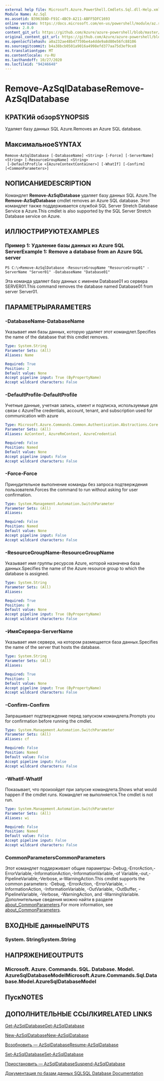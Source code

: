 ```yaml
---
external help file: Microsoft.Azure.PowerShell.Cmdlets.Sql.dll-Help.xml
Module Name: Az.Sql
ms.assetid: B396388D-F91C-4BC9-A211-ABFF5DFC1693
online version: https://docs.microsoft.com/en-us/powershell/module/az.sql/remove-azsqldatabase
schema: 2.0.0
content_git_url: https://github.com/Azure/azure-powershell/blob/master/src/Sql/Sql/help/Remove-AzSqlDatabase.md
original_content_git_url: https://github.com/Azure/azure-powershell/blob/master/src/Sql/Sql/help/Remove-AzSqlDatabase.md
ms.openlocfilehash: a0a232ae48b47759be4a4dde9a8d80e56fc88106
ms.sourcegitcommit: b4a38bcb0501a9016a4998efd377aa75d3ef9ce8
ms.translationtype: MT
ms.contentlocale: ru-RU
ms.lasthandoff: 10/27/2020
ms.locfileid: "94246648"
---
```

# <span data-ttu-id="cb243-101">Remove-AzSqlDatabase</span><span class="sxs-lookup"><span data-stu-id="cb243-101">Remove-AzSqlDatabase</span></span>

## <span data-ttu-id="cb243-102">КРАТКИй обзор</span><span class="sxs-lookup"><span data-stu-id="cb243-102">SYNOPSIS</span></span>
<span data-ttu-id="cb243-103">Удаляет базу данных SQL Azure.</span><span class="sxs-lookup"><span data-stu-id="cb243-103">Removes an Azure SQL database.</span></span>

## <span data-ttu-id="cb243-104">Максимальное</span><span class="sxs-lookup"><span data-stu-id="cb243-104">SYNTAX</span></span>

```
Remove-AzSqlDatabase [-DatabaseName] <String> [-Force] [-ServerName] <String> [-ResourceGroupName] <String>
 [-DefaultProfile <IAzureContextContainer>] [-WhatIf] [-Confirm] [<CommonParameters>]
```

## <span data-ttu-id="cb243-105">NОПИСАНИЕ</span><span class="sxs-lookup"><span data-stu-id="cb243-105">DESCRIPTION</span></span>
<span data-ttu-id="cb243-106">Командлет **Remove-AzSqlDatabase** удаляет базу данных SQL Azure.</span><span class="sxs-lookup"><span data-stu-id="cb243-106">The **Remove-AzSqlDatabase** cmdlet removes an Azure SQL database.</span></span>
<span data-ttu-id="cb243-107">Этот командлет также поддерживается службой SQL Server Stretch Database Service в Azure.</span><span class="sxs-lookup"><span data-stu-id="cb243-107">This cmdlet is also supported by the SQL Server Stretch Database service on Azure.</span></span>

## <span data-ttu-id="cb243-108">ИЛЛЮСТРИРУЮТ</span><span class="sxs-lookup"><span data-stu-id="cb243-108">EXAMPLES</span></span>

### <span data-ttu-id="cb243-109">Пример 1: Удаление базы данных из Azure SQL Server</span><span class="sxs-lookup"><span data-stu-id="cb243-109">Example 1: Remove a database from an Azure SQL server</span></span>
```
PS C:\>Remove-AzSqlDatabase -ResourceGroupName "ResourceGroup01" -ServerName "Server01" -DatabaseName "Database01"
```

<span data-ttu-id="cb243-110">Эта команда удаляет базу данных с именем Database01 из сервера SERVER01.</span><span class="sxs-lookup"><span data-stu-id="cb243-110">This command removes the database named Database01 from server Server01.</span></span>

## <span data-ttu-id="cb243-111">ПАРАМЕТРЫ</span><span class="sxs-lookup"><span data-stu-id="cb243-111">PARAMETERS</span></span>

### <span data-ttu-id="cb243-112">-DatabaseName</span><span class="sxs-lookup"><span data-stu-id="cb243-112">-DatabaseName</span></span>
<span data-ttu-id="cb243-113">Указывает имя базы данных, которую удаляет этот командлет.</span><span class="sxs-lookup"><span data-stu-id="cb243-113">Specifies the name of the database that this cmdlet removes.</span></span>

```yaml
Type: System.String
Parameter Sets: (All)
Aliases: Name

Required: True
Position: 2
Default value: None
Accept pipeline input: True (ByPropertyName)
Accept wildcard characters: False
```

### <span data-ttu-id="cb243-114">-DefaultProfile</span><span class="sxs-lookup"><span data-stu-id="cb243-114">-DefaultProfile</span></span>
<span data-ttu-id="cb243-115">Учетные данные, учетная запись, клиент и подписка, используемые для связи с Azure</span><span class="sxs-lookup"><span data-stu-id="cb243-115">The credentials, account, tenant, and subscription used for communication with azure</span></span>

```yaml
Type: Microsoft.Azure.Commands.Common.Authentication.Abstractions.Core.IAzureContextContainer
Parameter Sets: (All)
Aliases: AzContext, AzureRmContext, AzureCredential

Required: False
Position: Named
Default value: None
Accept pipeline input: False
Accept wildcard characters: False
```

### <span data-ttu-id="cb243-116">-Force</span><span class="sxs-lookup"><span data-stu-id="cb243-116">-Force</span></span>
<span data-ttu-id="cb243-117">Принудительное выполнение команды без запроса подтверждения пользователя.</span><span class="sxs-lookup"><span data-stu-id="cb243-117">Forces the command to run without asking for user confirmation.</span></span>

```yaml
Type: System.Management.Automation.SwitchParameter
Parameter Sets: (All)
Aliases:

Required: False
Position: Named
Default value: None
Accept pipeline input: False
Accept wildcard characters: False
```

### <span data-ttu-id="cb243-118">-ResourceGroupName</span><span class="sxs-lookup"><span data-stu-id="cb243-118">-ResourceGroupName</span></span>
<span data-ttu-id="cb243-119">Указывает имя группы ресурсов Azure, которой назначена база данных.</span><span class="sxs-lookup"><span data-stu-id="cb243-119">Specifies the name of the Azure resource group to which the database is assigned.</span></span>

```yaml
Type: System.String
Parameter Sets: (All)
Aliases:

Required: True
Position: 0
Default value: None
Accept pipeline input: True (ByPropertyName)
Accept wildcard characters: False
```

### <span data-ttu-id="cb243-120">-ИмяСервера</span><span class="sxs-lookup"><span data-stu-id="cb243-120">-ServerName</span></span>
<span data-ttu-id="cb243-121">Указывает имя сервера, на котором размещается база данных.</span><span class="sxs-lookup"><span data-stu-id="cb243-121">Specifies the name of the server that hosts the database.</span></span>

```yaml
Type: System.String
Parameter Sets: (All)
Aliases:

Required: True
Position: 1
Default value: None
Accept pipeline input: True (ByPropertyName)
Accept wildcard characters: False
```

### <span data-ttu-id="cb243-122">-Confirm</span><span class="sxs-lookup"><span data-stu-id="cb243-122">-Confirm</span></span>
<span data-ttu-id="cb243-123">Запрашивает подтверждение перед запуском командлета.</span><span class="sxs-lookup"><span data-stu-id="cb243-123">Prompts you for confirmation before running the cmdlet.</span></span>

```yaml
Type: System.Management.Automation.SwitchParameter
Parameter Sets: (All)
Aliases: cf

Required: False
Position: Named
Default value: False
Accept pipeline input: False
Accept wildcard characters: False
```

### <span data-ttu-id="cb243-124">-WhatIf</span><span class="sxs-lookup"><span data-stu-id="cb243-124">-WhatIf</span></span>
<span data-ttu-id="cb243-125">Показывает, что произойдет при запуске командлета.</span><span class="sxs-lookup"><span data-stu-id="cb243-125">Shows what would happen if the cmdlet runs.</span></span>
<span data-ttu-id="cb243-126">Командлет не выполняется.</span><span class="sxs-lookup"><span data-stu-id="cb243-126">The cmdlet is not run.</span></span>

```yaml
Type: System.Management.Automation.SwitchParameter
Parameter Sets: (All)
Aliases: wi

Required: False
Position: Named
Default value: False
Accept pipeline input: False
Accept wildcard characters: False
```

### <span data-ttu-id="cb243-127">CommonParameters</span><span class="sxs-lookup"><span data-stu-id="cb243-127">CommonParameters</span></span>
<span data-ttu-id="cb243-128">Этот командлет поддерживает общие параметры:-Debug,-ErrorAction,-ErrorVariable,-InformationAction,-InformationVariable,-of Variable,-out,-PipelineVariable,-Verbose, и-WarningAction.</span><span class="sxs-lookup"><span data-stu-id="cb243-128">This cmdlet supports the common parameters: -Debug, -ErrorAction, -ErrorVariable, -InformationAction, -InformationVariable, -OutVariable, -OutBuffer, -PipelineVariable, -Verbose, -WarningAction, and -WarningVariable.</span></span> <span data-ttu-id="cb243-129">Дополнительные сведения можно найти в разделе [about_CommonParameters](http://go.microsoft.com/fwlink/?LinkID=113216).</span><span class="sxs-lookup"><span data-stu-id="cb243-129">For more information, see [about_CommonParameters](http://go.microsoft.com/fwlink/?LinkID=113216).</span></span>

## <span data-ttu-id="cb243-130">ВХОДНЫЕ данные</span><span class="sxs-lookup"><span data-stu-id="cb243-130">INPUTS</span></span>

### <span data-ttu-id="cb243-131">System. String</span><span class="sxs-lookup"><span data-stu-id="cb243-131">System.String</span></span>

## <span data-ttu-id="cb243-132">НАПРЯЖЕНИЕ</span><span class="sxs-lookup"><span data-stu-id="cb243-132">OUTPUTS</span></span>

### <span data-ttu-id="cb243-133">Microsoft. Azure. Commands. SQL. Database. Model. AzureSqlDatabaseModel</span><span class="sxs-lookup"><span data-stu-id="cb243-133">Microsoft.Azure.Commands.Sql.Database.Model.AzureSqlDatabaseModel</span></span>

## <span data-ttu-id="cb243-134">Пуск</span><span class="sxs-lookup"><span data-stu-id="cb243-134">NOTES</span></span>

## <span data-ttu-id="cb243-135">ДОПОЛНИТЕЛЬНЫЕ ССЫЛКИ</span><span class="sxs-lookup"><span data-stu-id="cb243-135">RELATED LINKS</span></span>

[<span data-ttu-id="cb243-136">Get-AzSqlDatabase</span><span class="sxs-lookup"><span data-stu-id="cb243-136">Get-AzSqlDatabase</span></span>](./Get-AzSqlDatabase.md)

[<span data-ttu-id="cb243-137">New-AzSqlDatabase</span><span class="sxs-lookup"><span data-stu-id="cb243-137">New-AzSqlDatabase</span></span>](./New-AzSqlDatabase.md)

[<span data-ttu-id="cb243-138">Возобновить — AzSqlDatabase</span><span class="sxs-lookup"><span data-stu-id="cb243-138">Resume-AzSqlDatabase</span></span>](./Resume-AzSqlDatabase.md)

[<span data-ttu-id="cb243-139">Set-AzSqlDatabase</span><span class="sxs-lookup"><span data-stu-id="cb243-139">Set-AzSqlDatabase</span></span>](./Set-AzSqlDatabase.md)

[<span data-ttu-id="cb243-140">Приостановить — AzSqlDatabase</span><span class="sxs-lookup"><span data-stu-id="cb243-140">Suspend-AzSqlDatabase</span></span>](./Suspend-AzSqlDatabase.md)

[<span data-ttu-id="cb243-141">Документация по базам данных SQL</span><span class="sxs-lookup"><span data-stu-id="cb243-141">SQL Database Documentation</span></span>](https://docs.microsoft.com/azure/sql-database/)


